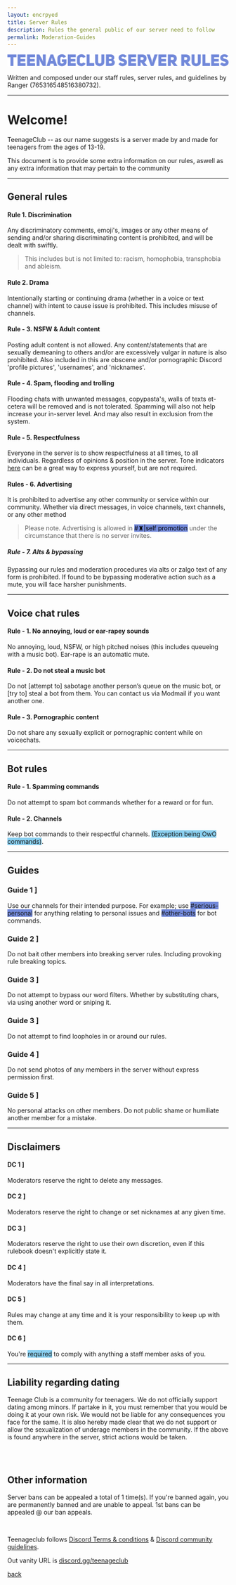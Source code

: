```yaml
---
layout: encrpyed
title: Server Rules
description: Rules the general public of our server need to follow
permalink: Moderation-Guides
---
```


![TCRules](images/TCR.png)


Written and composed under our staff rules, server rules, and guidelines by Ranger (765316548516380732).

---

# Welcome!



TeenageClub -- as our name suggests is a server made by and made for teenagers from the ages of 13-19.

This document is to provide some extra information on our rules, aswell as any extra information that may pertain to the community

---

## General rules

#### Rule 1. Discrimination

Any discriminatory comments, emoji's, images or any other means of sending and/or sharing discriminating content is prohibited, and will be dealt with swiftly. 

> This includes but is not limited to: racism, homophobia, transphobia and ableism. 


#### Rule 2. Drama

Intentionally starting or continuing drama (whether in a voice or text channel) with intent to cause issue is prohibited. This includes misuse of channels.


#### Rule - 3. NSFW & Adult content

Posting adult content is not allowed. Any content/statements that are sexually demeaning to others and/or are excessively vulgar in nature is also prohibited. Also included in this are obscene and/or pornographic Discord 'profile pictures', 'usernames', and 'nicknames'.


#### Rule - 4. Spam, flooding and trolling

Flooding chats with unwanted messages, copypasta's, walls of texts et-cetera will be removed and is not tolerated. Spamming will also not help increase your in-server level. And may also result in exclusion from the system.


#### Rule - 5. Respectfulness

Everyone in the server is to show respectfulness at all times, to all individuals. Regardless of opinions & position in the server. Tone indicators [here](https://toneindicators.carrd.co/) can be a great way to express yourself, but are not required.


#### Rules - 6. Advertising

It is prohibited to advertise any other community or service within our community. Whether via direct messages, in voice channels, text channels, or any other method

> Please note. Advertising is allowed in <span style="background-color: #7289da;color:black">#♜|self promotion</span> under the circumstance that there is no server invites.


##### Rule - 7. Alts & bypassing

Bypassing our rules and moderation procedures via alts or zalgo text of any form is prohibited. If found to be bypassing moderative action such as a mute, you will face harsher punishments.

---

## Voice chat rules

#### Rule - 1. No annoying, loud or ear-rapey sounds

No annoying, loud, NSFW, or high pitched noises (this includes queueing with a music bot). Ear-rape is an automatic mute.


#### Rule - 2. Do not steal a music bot

Do not [attempt to] sabotage another person’s queue on the music bot, or [try to] steal a bot from them. You can contact us via Modmail if you want another one.


#### Rule - 3. Pornographic content

Do not share any sexually explicit or pornographic content while on voicechats.

---

## Bot rules

#### Rule - 1. Spamming commands

Do not attempt to spam bot commands whether for a reward or for fun.

#### Rule - 2. Channels

Keep bot commands to their respectful channels. <span style="background-color: #89cff0">(Exception being OwO commands)</span>.

---

## Guides

### Guide 1 ]

Use our channels for their intended purpose. For example; use <span style="background-color: #7289da">#serious-personal</span> for anything relating to personal issues and <span style="background-color: #7289da">#other-bots</span> for bot commands.

### Guide 2 ]

Do not bait other members into breaking server rules. Including provoking rule breaking topics.

### Guide 3 ]

Do not attempt to bypass our word filters. Whether by substituting chars, via using another word or sniping it.

### Guide 3 ]

Do not attempt to find loopholes in or around our rules.

### Guide 4 ]

Do not send photos of any members in the server without express permission first.

### Guide 5 ]

No personal attacks on other members. Do not public shame or humiliate another member for a mistake.

---

## Disclaimers

#### DC 1 ]

Moderators reserve the right to delete any messages.

#### DC 2 ]

Moderators reserve the right to change or set nicknames at any given time.

#### DC 3 ]

Moderators reserve the right to use their own discretion, even if this rulebook doesn't explicitly state it.

#### DC 4 ] 

Moderators have the final say in all interpretations.

#### DC 5 ]

Rules may change at any time and it is your responsibility to keep up with them.

#### DC 6 ]

You're <span style="background-color: #89cff0">required</span> to comply with anything a staff member asks of you.

---

## Liability regarding dating


Teenage Club is a community for teenagers. We do not officially support dating among minors. If partake in it, you must remember that you would be doing it at your own risk. We would not be liable for any consequences you face for the same. It is also hereby made clear that we do not support or allow the sexualization of underage members in the community. If the above is found anywhere in the server, strict actions would be taken.

<br>
<br>

## Other information

Server bans can be appealed a total of 1 time(s). If you're banned again, you are permanently banned and are unable to appeal. 1st bans can be appealed @ our ban appeals.

<br>

Teenageclub follows [Discord Terms & conditions](https://discord.com/terms) & [Discord community guidelines](https://discord.com/guidelines).

Out vanity URL is [discord.gg/teenageclub](https://discord.gg/teenageclub)

[back](./)
